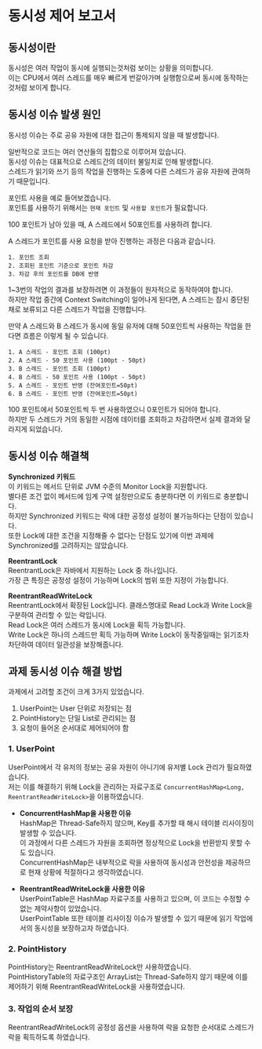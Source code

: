# 동시성 제어 보고서

## 동시성이란
동시성은 여러 작업이 동시에 실행되는것처럼 보이는 상황을 의미합니다.  
이는 CPU에서 여러 스레드를 매우 빠르게 번갈아가며 실행함으로써 동시에 동작하는 것처럼 보이게 합니다.


## 동시성 이슈 발생 원인
동시성 이슈는 주로 공유 자원에 대한 접근이 통제되지 않을 때 발생합니다.  

일반적으로 코드는 여러 연산들의 집합으로 이루어져 있습니다.  
동시성 이슈는 대표적으로 스레드간의 데이터 불일치로 인해 발생합니다.  
스레드가 읽기와 쓰기 등의 작업을 진행하는 도중에 다른 스레드가 공유 자원에 관여하기 때문입니다.  

포인트 사용을 예로 들어보겠습니다.  
포인트를 사용하기 위해서는 `현재 포인트` 및 `사용할 포인트`가 필요합니다.

100 포인트가 남아 있을 때, A 스레드에서 50포인트를 사용하려 합니다.  

A 스레드가 포인트를 사용 요청을 받아 진행하는 과정은 다음과 같습니다.  
```
1. 포인트 조회
2. 조회된 포인트 기준으로 포인트 차감
3. 차감 후의 포인트를 DB에 반영
```
1~3번의 작업의 결과를 보장하려면 이 과정들이 원자적으로 동작하여야 합니다.  
하지만 작업 중간에 Context Switching이 일어나게 된다면, A 스레드는 잠시 중단된 채로 보류되고 다른 스레드가 작업을 진행합니다.

만약 A 스레드와 B 스레드가 동시에 동일 유저에 대해 50포인트씩 사용하는 작업을 한다면 흐름은 이렇게 될 수 있습니다.  
```
1. A 스레드 - 포인트 조회 (100pt)
2. A 스레드 - 50 포인트 사용 (100pt - 50pt)
3. B 스레드 - 포인트 조회 (100pt)
4. B 스레드 - 50 포인트 사용 (100pt - 50pt)
5. A 스레드 - 포인트 반영 (잔여포인트=50pt)
6. B 스레드 - 포인트 반영 (잔여포인트=50pt)
```

100 포인트에서 50포인트씩 두 번 사용하였으니 0포인트가 되어야 합니다.  
하지만 두 스레드가 거의 동일한 시점에 데이터를 조회하고 차감하면서 실제 결과와 달라지게 되었습니다.  


## 동시성 이슈 해결책
**Synchronized 키워드**  
이 키워드는 메서드 단위로 JVM 수준의 Monitor Lock을 지원합니다.  
별다른 조건 없이 메서드에 임계 구역 설정만으로도 충분하다면 이 키워드로 충분합니다.  
하지만 Synchronized 키워드는 락에 대한 공정성 설정이 불가능하다는 단점이 있습니다.  
또한 Lock에 대한 조건을 지정해줄 수 없다는 단점도 있기에 이번 과제에 Synchronized를 고려하지는 않았습니다.  


**ReentrantLock**  
ReentrantLock은 자바에서 지원하는 Lock 중 하나입니다.  
가장 큰 특징은 공정성 설정이 가능하며 Lock의 범위 또한 지정이 가능합니다.  


**ReentrantReadWriteLock**  
ReentrantLock에서 확장된 Lock입니다. 클래스명대로 Read Lock과 Write Lock을 구분하여 관리할 수 있는 락입니다.  
Read Lock은 여러 스레드가 동시에 Lock을 획득 가능합니다.  
Write Lock은 하나의 스레드만 획득 가능하며 Write Lock이 동작중일때는 읽기조차 차단하여 데이터 일관성을 보장해줍니다.  



## 과제 동시성 이슈 해결 방법

과제에서 고려할 조건이 크게 3가지 있었습니다.
1. UserPoint는 User 단위로 저장되는 점
2. PointHistory는 단일 List로 관리되는 점
3. 요청이 들어온 순서대로 제어되어야 함 

### 1. UserPoint
UserPoint에서 각 유저의 정보는 공유 자원이 아니기에 유저별 Lock 관리가 필요하였습니다.  
저는 이를 해결하기 위해 Lock을 관리하는 자료구조로 `ConcurrentHashMap<Long, ReentrantReadWriteLock>`을 이용하였습니다.

- **ConcurrentHashMap을 사용한 이유**  
  HashMap은 Thread-Safe하지 않으며, Key를 추가할 때 해시 테이블 리사이징이 발생할 수 있습니다.  
  이 과정에서 다른 스레드가 자원을 조회하면 정상적으로 Lock을 반환받지 못할 수도 있습니다.  
  ConcurrentHashMap은 내부적으로 락을 사용하여 동시성과 안전성을 제공하므로 현재 상황에 적절하다고 생각하였습니다.  
  
- **ReentrantReadWriteLock을 사용한 이유**  
  UserPointTable은 HashMap 자료구조를 사용하고 있으며, 이 코드는 수정할 수 없는 제약사항이 있었습니다.  
  UserPointTable 또한 테이블 리사이징 이슈가 발생할 수 있기 때문에 읽기 작업에서의 동시성을 보장하고자 하였습니다.  

### 2. PointHistory
PointHistory는 ReentrantReadWriteLock만 사용하였습니다.  
PointHistoryTable의 자료구조인 ArrayList는 Thread-Safe하지 않기 때문에 이를 제어하기 위해 ReentrantReadWriteLock을 사용하였습니다.  


### 3. 작업의 순서 보장
ReentrantReadWriteLock의 공정성 옵션을 사용하여 락을 요청한 순서대로 스레드가 락을 획득하도록 하였습니다. 

